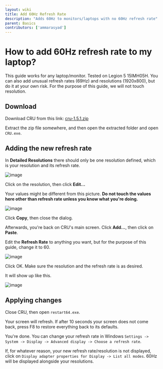 ```yaml
---
layout: wiki
title: Add 60Hz Refresh Rate
description: "Adds 60Hz to monitors/laptops with no 60Hz refresh rate"
parent: Basics
contributors: ['ammarasyad'] 
---
```


# How to add 60Hz refresh rate to my laptop?
This guide works for any laptop/monitor. Tested on Legion 5 15IMH05H. You can also add unusual refresh rates (69Hz) and resolutions (1920x800), but do it at your own risk. For the purpose of this guide, we will not touch resolution.

## Download
Download CRU from this link: [cru-1.5.1.zip](https://www.monitortests.com/download/cru/cru-1.5.1.zip)


Extract the zip file somewhere, and then open the extracted folder and open `CRU.exe`.

## Adding the new refresh rate
In **Detailed Resolutions** there should only be one resolution defined, which is your resolution and its refresh rate.

![image](https://user-images.githubusercontent.com/20443208/169091697-c57fa661-0f53-4061-a602-9485b9cda66f.png)

Click on the resolution, then click **Edit...**

Your values might be different from this picture. **Do not touch the values here other than refresh rate unless you know what you're doing.**

![image](https://user-images.githubusercontent.com/20443208/169092230-960b307b-585e-4c84-a7f1-0010a938f514.png)


Click **Copy**, then close the dialog.

Afterwards, you're back on CRU's main screen. Click **Add...**, then click on **Paste**.

Edit the **Refresh Rate** to anything you want, but for the purpose of this guide, change it to 60.

![image](https://user-images.githubusercontent.com/20443208/169092332-c132a7b7-51d9-42d5-bdf0-428c9259cf17.png)

Click OK. Make sure the resolution and the refresh rate is as desired.

It will show up like this.

![image](https://user-images.githubusercontent.com/20443208/169094250-6d4e7752-7778-42eb-a48d-d9a4ef9abb7b.png)


## Applying changes

Close CRU, then open `restart64.exe`.

Your screen will refresh. If after 10 seconds your screen does not come back, press F8 to restore everything back to its defaults.

You're done. You can change your refresh rate in Windows `Settings -> System -> Display -> Advanced display -> Choose a refresh rate`.

If, for whatever reason, your new refresh rate/resolution is not displayed, click on `Display adapter properties for Display -> List all modes`. 60Hz will be displayed alongside your resolutions.

